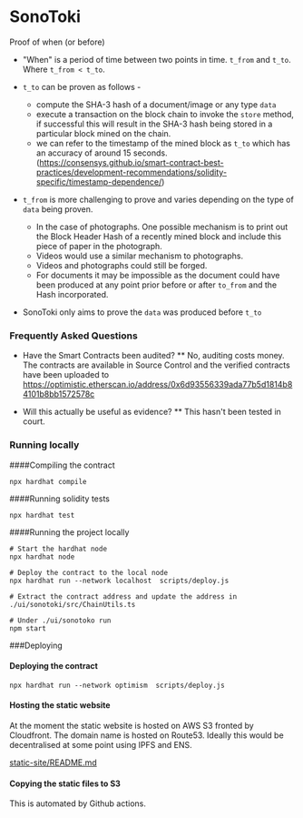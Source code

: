 # SonoToki  

Proof of when (or before)

* "When" is a period of time between two points in time.  `t_from` and `t_to`.  Where `t_from < t_to`.
* `t_to` can be proven as follows - 
  * compute the SHA-3 hash of a document/image or any type `data`
  * execute a transaction on the block chain to invoke the `store` method, if successful this will result in the SHA-3 hash being stored in a particular block mined on the chain.
  * we can refer to the timestamp of the mined block as `t_to` which has an accuracy of around 15 seconds. (https://consensys.github.io/smart-contract-best-practices/development-recommendations/solidity-specific/timestamp-dependence/)
* `t_from` is more challenging to prove and varies depending on the type of `data` being proven.
  * In the case of photographs.  One possible mechanism is to print out the Block Header Hash of a recently mined block and include this piece of paper in the photograph.
  * Videos would use a similar mechanism to photographs.
  * Videos and photographs could still be forged.
  * For documents it may be impossible as the document could have been produced at any point prior before or after `to_from` and the Hash incorporated.

* SonoToki only aims to prove the `data` was produced before `t_to`

### Frequently Asked Questions

* Have the Smart Contracts been audited?
** No, auditing costs money.  The contracts are available in Source Control and the verified contracts have been uploaded to https://optimistic.etherscan.io/address/0x6d93556339ada77b5d1814b84101b8bb1572578c

* Will this actually be useful as evidence?
** This hasn't been tested in court.



### Running locally

####Compiling the contract
```shell script
npx hardhat compile
```

####Running solidity tests

```shell script
npx hardhat test
```

####Running the project locally

```shell script
# Start the hardhat node
npx hardhat node    

# Deploy the contract to the local node
npx hardhat run --network localhost  scripts/deploy.js

# Extract the contract address and update the address in ./ui/sonotoki/src/ChainUtils.ts

# Under ./ui/sonotoko run
npm start
```

###Deploying

#### Deploying the contract

```shell script
npx hardhat run --network optimism  scripts/deploy.js
```


#### Hosting the static website

At the moment the static website is hosted on AWS S3 fronted by Cloudfront.  The domain name is hosted on Route53.
Ideally this would be decentralised at some point using IPFS and ENS.

[static-site/README.md](static-site/README.md)

#### Copying the static files to S3

This is automated by Github actions.

